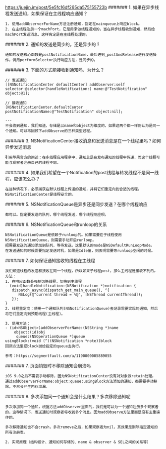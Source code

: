https://juejin.im/post/5e5fc16df265da575155723b
#######  1. 如果在异步线程发送通知，如果保证在主线程响应通知？
```
1. 使用addObserverForName方法注册通知，指定在mainqueue上响应block。
2. 在主线程注册一个machPort，它是用来做线程通知的，当在异步线程收到通知，然后给machPort发送消息，这样肯定是在主线程处理的。
```
#######  2. 通知的发送是同步的，还是异步的 ?
```
通知的发送核心函数是postNotificationName，最后进到_postAndRelease进行发送操作，调用performSelector执行响应方法，是同步的。
```
#######  3. 下面的方式能接收到通知吗、为什么？
```
// 发送通知
[[NSNotificationCenter defaultCenter] addObserver:self selector:@selector(handleNotification:) name:@"TestNotification" object:@1];

// 接收通知
[NSNotificationCenter.defaultCenter postNotificationName:@"TestNotification" object:nil];

---
不会收到通知，我们知道，存储是以name和object为维度的，如果这两个都一样则认为是同一个通知。可以再回顾下addObserve的三种类型过程。
```
####### 3. NSNotificationCenter接收消息和发送消息是在一个线程里吗？如何异步发送消息
```
引用苹果官方的阐述：在多线程应用程序中，通知总是在发布通知的线程中传递，而这个线程可能与观察者注册自己的线程不同。

```
####### 4. 如果我们希望在一个Notification的post线程与转发线程不是同一线程，应该怎么办？
```
在这种情况下，必须捕获在默认线程上传递的通知，并将它们重定向到合适的线程。
NSNotificationCenter是线程安全的。
```
####### 5. NSNotificationQueue是异步还是同步发送？在哪个线程响应
```
都可以。指定要发送的队列，哪个线程发送，哪个线程响应呗。
```

####### 6. NSNotificationQueue和runloop的关系
```
NSNotificationQueue是依赖于runloop的。如果需要在子线程使用NSNotificationQueue，则需要手动开启runloop。
把需要发送的通知添加到队列，等待发送。这里默认的mode是NSDefaultRunLoopMode。
在发送通知的时候需要指定发送时机，如果是Idle值，则表明需要等runloop空闲的时候。
```

####### 7. 如何保证通知接收的线程在主线程
```
我们知道线程的发送和接收在同一个线程，所以如果子线程post，那么主线程是接收不到的。
方法：
1. 在响应函数处强制切换线程，切换到主线程
- (void)handleNotification:(NSNotification *)notification {
   dispatch_async(dispatch_get_main_queue(), ^{
      NSLog(@"current thread = %@", [NSThread currentThread]);
   });
}
2. 线程重定向：使用一个通知队列(NSNotificationQueue)去记录需要实现的通知，然后将它们重定向到预期线程(主线程)。

3. 使用方法：
- (id<NSObject>)addObserverForName:(NSString *)name
    object:(id)obj
     queue:(NSOperationQueue *)queue
usingBlock:(void (^)(NSNotification *note))block
回调方法里把block抛给指定的queue去执行。

参考：https://segmentfault.com/a/1190000005889055
```

####### 7. 页面销毁时不移除通知会崩溃吗
```
iOS 9.0之后不需要手动移除，因为NSNotificationCenter没有对对象做retain处理。
通过addObserverForName:object:queue:usingBlock方法添加的通知，都需要手动移除，不然会产生内存泄漏。
```
####### 8. 多次添加同一个通知会是什么结果？多次移除通知呢
```
多次添加同一个通知，根据方法addObserver里面的，我们是可以为一个通知注册多个观察者的，这种情况下，发送通知时观察者将收到多个消息。因为addObserve方法里面是没有去重操作的。

多次移除通知也不会crash，多次remove之后，如果观察者为nil，其效果是删除指定通知的所有注册表。
```
```
2. 实现原理（结构设计、通知如何存储的、name & observer & SEL之间的关系等）
```
